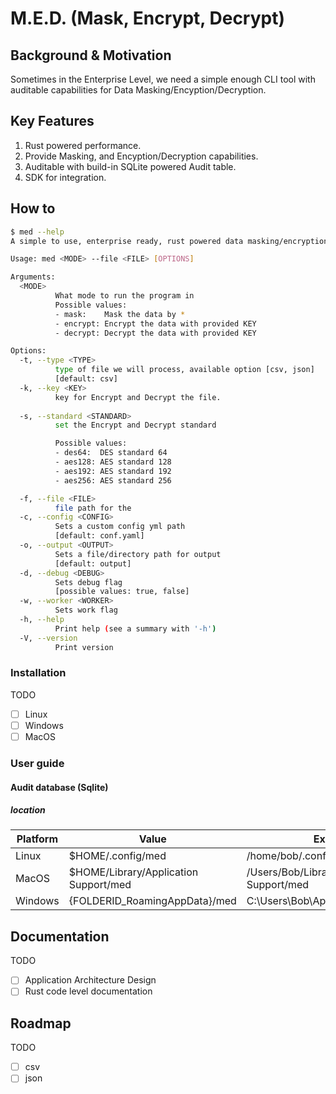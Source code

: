 # M.E.D. (Mask, Encrypt, Decrypt)

## Background & Motivation

Sometimes in the Enterprise Level, we need a simple enough CLI tool with auditable capabilities for Data Masking/Encyption/Decryption.

## Key Features

1. Rust powered performance.
2. Provide Masking, and Encyption/Decryption capabilities.
3. Auditable with build-in SQLite powered Audit table.
4. SDK for integration.

## How to

```bash
$ med --help
A simple to use, enterprise ready, rust powered data masking/encryption/decription cli tool

Usage: med <MODE> --file <FILE> [OPTIONS]

Arguments:
  <MODE>
          What mode to run the program in
          Possible values:
          - mask:    Mask the data by *
          - encrypt: Encrypt the data with provided KEY
          - decrypt: Decrypt the data with provided KEY

Options:
  -t, --type <TYPE>
          type of file we will process, available option [csv, json]
          [default: csv]
  -k, --key <KEY>
          key for Encrypt and Decrypt the file.
  
  -s, --standard <STANDARD>
          set the Encrypt and Decrypt standard

          Possible values:
          - des64:  DES standard 64
          - aes128: AES standard 128
          - aes192: AES standard 192
          - aes256: AES standard 256

  -f, --file <FILE>
          file path for the
  -c, --config <CONFIG>
          Sets a custom config yml path
          [default: conf.yaml]
  -o, --output <OUTPUT>
          Sets a file/directory path for output
          [default: output]
  -d, --debug <DEBUG>
          Sets debug flag
          [possible values: true, false]
  -w, --worker <WORKER>
          Sets work flag
  -h, --help
          Print help (see a summary with '-h')
  -V, --version
          Print version
```

### Installation

TODO

- [ ] Linux
- [ ] Windows
- [ ] MacOS

### User guide

#### Audit database (Sqlite)

##### location

| Platform  |  Value |    Example      |
| ------------- | ------------- | ------------- |
| Linux  | $HOME/.config/med  | /home/bob/.config/med |
| MacOS  | $HOME/Library/Application Support/med  | /Users/Bob/Library/Application Support/med |
| Windows  | {FOLDERID_RoamingAppData}/med  | C:\Users\Bob\AppData\Roaming\med |

## Documentation

TODO

- [ ] Application Architecture Design
- [ ] Rust code level documentation

## Roadmap

TODO

- [ ] csv
- [ ] json

